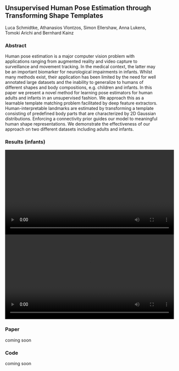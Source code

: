 ## Unsupervised Human Pose Estimation through Transforming Shape Templates
Luca Schmidtke, Athanasios Vlontzos, Simon Ellershaw, Anna Lukens, Tomoki Arichi and Bernhard Kainz

  
### Abstract
Human pose estimation is a major computer vision problem with applications ranging from augmented reality and video capture to
surveillance and movement tracking. In the medical context, the latter may be an important biomarker for neurological impairments in
infants. Whilst many methods exist, their application has been limited by the need for well annotated large datasets and the inability to
generalize to humans of different shapes and body compositions, e.g. children and infants. In this paper we present a novel method for
learning pose estimators for human adults and infants in an unsupervised fashion. We approach this as a learnable template matching
problem facilitated by deep feature extractors. Human-interpretable landmarks are estimated by transforming a template consisting of
predefined body parts that are characterized by 2D Gaussian distributions. Enforcing a connectivity prior guides our model to meaningful
human shape representations. We demonstrate the effectiveness of our approach on two different datasets including adults and infants.

### Results (infants)
<video src="clip1.mp4" width="552" height="276" controls preload></video> 
<video src="clip2.mp4" width="552" height="276" controls preload></video>

### Paper
coming soon

### Code
coming soon




